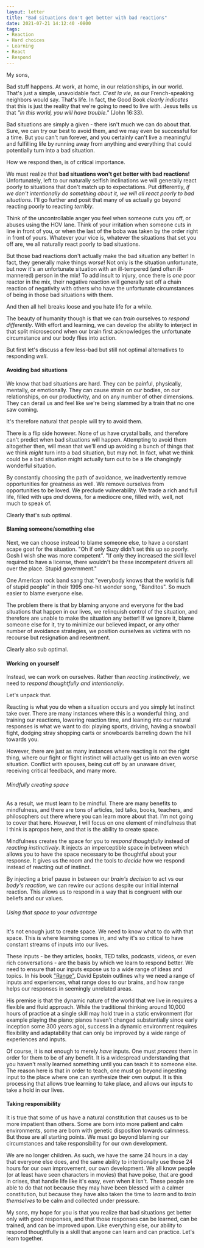 ```yaml
---
layout: letter
title: "Bad situations don't get better with bad reactions"
date: 2021-07-21 14:12:40 -0800
tags:
- Reaction
- Hard choices
- Learning
- React
- Respond
---
```

My sons,

Bad stuff happens. At work, at home, in our relationships, in our world. That's just a simple, unavoidable fact. *C'est la vie*, as our French-speaking neighbors would say. That's life. In fact, the Good Book *clearly indicates* that this is just the reality that we're going to need to live with. Jesus tells us that *"in this world, you will have trouble."* (John 16:33).

Bad situations are simply a given - there isn't much we can do about that. Sure, we can try our best to avoid them, and we may even be successful for a time. But you can't run forever, and you certainly can't live a meaningful and fulfilling life by running away from anything and everything that could potentially turn into a bad situation.

How we respond then, is of critical importance.

We must realize that **bad situations won't get better with bad reactions!** Unfortunately, left to our naturally selfish inclinations we will generally react poorly to situations that don't match up to expectations. Put differently, *if we don't intentionally do something about it, we will all react poorly to bad situations*. I'll go further and posit that many of us actually go beyond reacting poorly to reacting *terribly*.

Think of the uncontrollable anger you feel when someone cuts you off, or abuses using the HOV lane. Think of your irritation when someone cuts in line in front of you, or when the last of the boba was taken by the order right in front of yours. Whatever your vice is, whatever the situations that set you off are, we all naturally react poorly to bad situations.

But those bad reactions don't actually make the bad situation any better! In fact, they generally make things *worse*! Not only is the situation unfortunate, but now it's an unfortunate situation with an ill-tempered (and often ill-mannered) person in the mix! To add insult to injury, once there is *one* poor reactor in the mix, their negative reaction will generally set off a chain reaction of negativity with others who have the unfortunate circumstances of being in those bad situations with them.

And then all hell breaks loose and you hate life for a while.

The beauty of humanity though is that we can *train* ourselves to *respond differently*. With effort and learning, we can develop the ability to interject in that split microsecond when our brain first acknowledges the unfortunate circumstance and our body flies into action.

But first let's discuss a few less-bad but still not optimal alternatives to responding *well*.

#### Avoiding bad situations
We know that bad situations are hard. They can be painful, physically, mentally, or emotionally. They can cause strain on our bodies, on our relationships, on our productivity, and on any number of other dimensions. They can derail us and feel like we're being slammed by a train that no one saw coming.

It's therefore natural that people will try to avoid them.

There is a flip side however. None of us have crystal balls, and therefore can't predict when bad situations will happen. Attempting to avoid them altogether then, will mean that we'll end up avoiding a bunch of things that we think *might* turn into a bad situation, but may not. In fact, what we think could be a bad situation might actually turn out to be a life changingly wonderful situation.

By constantly choosing the path of avoidance, we inadvertently remove opportunities for greatness as well. We remove ourselves from opportunities to be loved. We preclude vulnerability. We trade a rich and full life, filled with ups *and* downs, for a mediocre one, filled with, well, not much to speak of.

Clearly that's sub optimal.

#### Blaming someone/something else
Next, we can choose instead to blame someone else, to have a constant scape goat for the situation. "Oh if only Suzy didn't set this up so poorly. Gosh I wish she was more competent". "If only they increased the skill level required to have a license, there wouldn't be these incompetent drivers all over the place. Stupid government."

One American rock band sang that "everybody knows that the world is full of stupid people" in their 1995 one-hit wonder song, "Banditos". So much easier to blame everyone else.

The problem there is that by blaming anyone and everyone for the bad situations that happen in our lives, we relinquish control of the situation, and therefore are unable to make the situation any better! If we ignore it, blame someone else for it, try to minimize our believed impact, or any other number of avoidance strategies, we position ourselves as victims with no recourse but resignation and resentment.

Clearly also sub optimal.

#### Working on yourself
Instead, we can work on ourselves. Rather than *reacting instinctively*, we need to *respond thoughtfully and intentionally*.

Let's unpack that.

Reacting is what you do when a situation occurs and you simply let instinct take over. There are many instances where this is a wonderful thing, and training our reactions, lowering reaction time, and leaning into our natural responses is what we want to do: playing sports, driving, having a snowball fight, dodging stray shopping carts or snowboards barreling down the hill towards you.

However, there are just as many instances where reacting is not the right thing, where our fight or flight instinct will actually get us into an even worse situation. Conflict with spouses, being cut off by an unaware driver, receiving critical feedback, and many more.

###### Mindfully creating space
As a result, we must learn to be mindful. There are many benefits to mindfulness, and there are tons of articles, ted talks, books, teachers, and philosophers out there where you can learn more about that. I'm not going to cover that here. However, I will focus on one element of mindfulness that I think is apropos here, and that is the ability to create space.

Mindfulness creates the space for you to *respond thoughtfully* instead of *reacting instinctively*. It injects an imperceptible space in between which allows you to have the space necessary to be thoughtful about your response. It gives us the room and the tools to *decide* how we respond instead of reacting out of instinct.

By injecting a brief pause in between our *brain's decision* to act vs our *body's reaction*, we can rewire our actions despite our initial internal reaction. This allows us to respond in a way that is congruent with our beliefs and our values.

###### Using that space to your advantage
It's not enough just to create space. We need to know what to do with that space. This is where learning comes in, and why it's so critical to have constant streams of inputs into our lives.

These inputs - be they articles, books, TED talks, podcasts, videos, or even rich conversations - are the basis by which we learn to respond better. We need to ensure that our inputs expose us to a wide range of ideas and topics. In his book ["Range"](https://www.amazon.com/Range-Generalists-Triumph-Specialized-World/dp/0735214506/), David Epstein outlines why we need a range of inputs and experiences, what range does to our brains, and how range helps our responses in seemingly unrelated areas.

His premise is that the dynamic nature of the world that we live in requires a flexible and fluid approach. While the traditional thinking around 10,000 hours of practice at a single skill may hold true in a static environment (for example playing the piano; pianos haven't changed substantially since early inception some 300 years ago), success in a dynamic environment requires flexibility and adaptability that can only be improved by a wide range of experiences and inputs.

Of course, it is not enough to merely *have* inputs. One must *process* them in order for them to be of any benefit. It is a widespread understanding that you haven't really learned something until you can teach it to someone else. The reason here is that in order to teach, one must go beyond ingesting input to the place where one can synthesize their own output. It is this processing that allows true learning to take place, and allows our inputs to take a hold in our lives.

#### Taking responsibility
It is true that some of us have a natural constitution that causes us to be more impatient than others. Some are born into more patient and calm environments, some are born with genetic disposition towards calmness. But those are all starting points. We must go beyond blaming our circumstances and take responsibility for our own development.

We are no longer children. As such, we have the same 24 hours in a day that everyone else does, and the same ability to intentionally use those 24 hours for our own improvement, our own development. We all know people (or at least have seen characters in movies) that have poise, that are good in crises, that handle life like it's easy, even when it isn't. These people are able to do that not because they may have been blessed with a calmer constitution, but because they have also taken the time to *learn* and to *train themselves* to be calm and collected under pressure.

My sons, my hope for you is that you realize that bad situations get better only with good responses, and that those responses can be learned, can be trained, and can be improved upon. Like everything else, our ability to respond thoughtfully is a skill that anyone can learn and can practice. Let's learn together.
